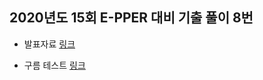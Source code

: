 ## 2020년도 15회 E-PPER 대비 기출 풀이 8번

- 발표자료 [링크](https://www.dropbox.com/scl/fi/i5lcv3f8h0z6s4suhm1fp/2020-15-E-PPER.papert?dl=0&rlkey=heb7u7z9rnmu5drv6td5vdyzd) 

- 구름 테스트 [링크](https://level.goorm.io/exam/90294/8-%ED%9B%84%EC%9C%84%ED%91%9C%EA%B8%B0%EB%B2%95%EC%9D%98-%EC%88%98%EC%8B%9D%EC%9D%84-%EC%9E%85%EB%A0%A5%EB%B0%9B%EC%95%84-%EA%B3%84%EC%82%B0%ED%95%98%EB%8A%94-%ED%94%84%EB%A1%9C%EA%B7%B8%EB%9E%A8%EC%9D%84-%EC%9E%91%EC%84%B1%ED%95%98%EC%8B%9C%EC%98%A4/quiz/1) 
  